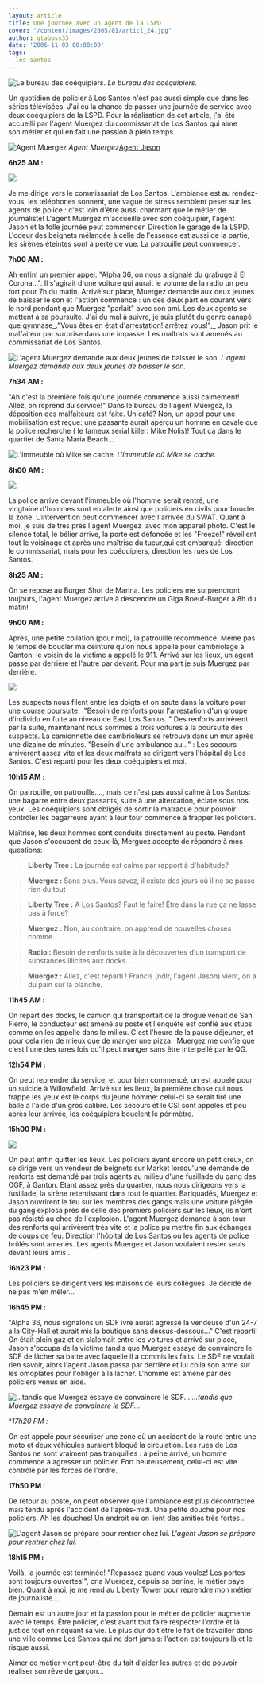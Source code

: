 ```yaml
---
layout: article
title: Une journée avec un agent de la LSPD
cover: "/content/images/2005/01/articl_24.jpg"
author: gtaboss33
date: '2006-11-03 00:00:00'
tags:
- los-santos
---
```


![Le bureau des coéquipiers.](/content/images/2005/01/articl_24-2.jpg)
_Le bureau des coéquipiers._

Un quotidien de policier à Los Santos n'est pas aussi simple que dans les séries télévisées. J'ai&nbsp;eu la chance de&nbsp;passer une journée de service avec deux coéquipiers de la LSPD. Pour la réalisation de cet article,&nbsp;j'ai été accueilli par&nbsp;l'agent Muergez du commissariat de Los Santos&nbsp;qui aime son&nbsp;métier et&nbsp;qui en&nbsp;fait une passion à plein temps.

![Agent Muergez](/content/images/2005/01/articl_24.jpg)
_Agent Muergez_[Agent Jason](/content/images/2005/01/articl_24-4.jpg)

**6h25 AM :**

![](/content/images/2005/01/article_24-6.jpg)

Je me dirige&nbsp;vers le&nbsp;commissariat de Los Santos. L'ambiance est au rendez-vous, les téléphones sonnent, une vague de stress semblent peser sur les agents de police : c'est loin d'être aussi charmant que le métier de journaliste! L'agent Muergez m'accueille avec son coéquipier, l'agent Jason&nbsp;et&nbsp;la folle journée peut commencer. Direction le garage de la LSPD. L'odeur des beignets&nbsp;mélangée à celle de&nbsp;l'essence est aussi de la partie, les sirènes éteintes sont à perte de vue. La patrouille peut&nbsp;commencer.

**7h00 AM :**

Ah enfin! un premier appel: "Alpha 36, on nous a signalé du grabuge à El Corona...". Il s'agirait d'une voiture qui aurait le volume de la radio un peu fort pour 7h du matin. Arrivé sur place, Muergez demande aux&nbsp;deux jeunes de baisser le son et l'action commence : un des&nbsp;deux part en courant vers le nord pendant que Muergez "parlait" avec&nbsp;son ami.&nbsp;Les deux agents se mettent à sa poursuite. J'ai du mal à suivre, je suis plutôt du genre canapé que gymnase\_."Vous êtes en état d'arrestation! arrêtez vous!",\_ Jason prit le malfaiteur&nbsp;par surprise dans une impasse.&nbsp;Les malfrats sont amenés au commissariat de Los Santos.

![L'agent Muergez demande aux deux jeunes de baisser le son.](/content/images/2005/01/articl_24-11.jpg)
_L'agent Muergez demande aux deux jeunes de baisser le son._

**7h34 AM :**

"Ah c'est la première fois qu'une journée commence aussi calmement! Allez, on reprend du service!" Dans le bureau de l'agent Muergez, la déposition des malfaiteurs est faite. Un café? Non,&nbsp;un appel pour une mobilisation est reçue: une passante aurait aperçu un homme en cavale que la police recherche ( le fameux serial killer: Mike Nolis)! Tout ça dans le quartier de Santa Maria Beach...

![L'immeuble où Mike se cache.](/content/images/2005/01/articl_24-7.jpg)
_L'immeuble où Mike se cache._

**8h00 AM :**

![](/content/images/2005/01/articl_24-10.jpg)

La&nbsp;police arrive devant l'immeuble où l'homme serait rentré, une vingtaine&nbsp;d'hommes sont en alerte ainsi que policiers en civils pour boucler la zone. L'intervention peut commencer avec l'arrivée du SWAT. Quant à moi, je suis de très près l'agent Muergez&nbsp; avec mon appareil photo. C'est le silence total, le bélier arrive, la porte est défoncée et les "Freeze!" réveillent tout le voisinage et après une maîtrise du tueur,qui est embarqué: direction le commissariat, mais pour les coéquipiers, direction les rues de Los Santos.

**8h25 AM :**

On se repose au Burger Shot de Marina. Les&nbsp;policiers me surprendront toujours, l'agent Muergez arrive à descendre un Giga Boeuf-Burger&nbsp;à 8h du matin!

**9h00 AM :**

Après, une petite collation (pour moi), la patrouille recommence. Même pas le temps de boucler ma ceinture qu'on nous appelle pour cambriolage à Ganton: le voisin de la victime a appelé le 911. Arrivé sur les lieux, un agent passe par derrière et l'autre par devant.&nbsp;Pour ma part je suis&nbsp;Muergez par derrière.

![](/content/images/2005/01/articl_24-3.jpg)

Les suspects nous filent&nbsp;entre les doigts et on saute dans la voiture pour une course poursuite.&nbsp; "Besoin de renforts pour l'arrestation d'un groupe d'individu en fuite au niveau de East Los Santos.."&nbsp;Des renforts&nbsp;arrivèrent par la suite, maintenant nous sommes à trois voitures à la poursuite des suspects. La camionnette des cambrioleurs se retrouva dans un mur après une dizaine de minutes. "Besoin d'une ambulance au..." : Les secours arrivèrent assez vite et les deux malfrats se dirigent vers l'hôpital de Los Santos. C'est reparti pour les deux coéquipiers et moi.

**10h15 AM :**

On patrouille, on patrouille...., mais ce n'est pas aussi calme à Los Santos: une bagarre entre deux passants, suite à une altercation, éclate sous nos yeux. Les coéquipiers sont obligés de sortir la matraque pour pouvoir contrôler les bagarreurs ayant&nbsp;à leur tour commencé à frapper les policiers.

Maîtrisé, les deux hommes sont conduits directement au poste. Pendant que Jason&nbsp;s'occupent de ceux-là, Merguez&nbsp;accepte de répondre à mes questions:

> **Liberty Tree :** La journée est calme par rapport à d'habitude?

> **Muergez :** Sans plus. Vous savez, il existe des jours où il ne se passe rien du tout

> **Liberty Tree :** A Los Santos? Faut le faire! Être dans la rue ça ne lasse pas à force?

> **Muergez :** Non, au contraire, on apprend de nouvelles choses comme...

> **Radio :** Besoin de renforts suite à la découvertes d'un transport de substances illicites aux docks...

> **Muergez :** Allez, c'est reparti !&nbsp;Francis (ndlr, l'agent Jason) vient, on a du&nbsp;pain sur la planche.

**11h45 AM :**

On repart des docks, le camion qui transportait de la drogue venait de San Fierro, le conducteur est amené au&nbsp;poste et l'enquête est confié aux stups comme on les appelle dans le milieu. C'est l'heure de la pause déjeuner, et pour cela rien de mieux que de manger une pizza.&nbsp; Muergez me confie que c'est l'une des rares fois qu'il peut manger sans être&nbsp;interpellé par le QG.

**12h54 PM :**

On peut reprendre du service, et pour bien commencé, on est appelé pour un suicide à Willowfield. Arrivé sur les lieux, la première chose qui nous frappe les yeux est le corps du jeune homme: celui-ci se serait tiré une balle à&nbsp;l'aide d'un gros calibre. Les secours et le CSI sont appelés et peu après leur arrivée, les coéquipiers bouclent le périmètre.

**15h00 PM :**

![](/content/images/2005/01/articl_24-12.jpg)

On peut enfin quitter les lieux. Les policiers ayant encore un petit creux, on se dirige vers un vendeur de beignets sur Market lorsqu'une demande de renforts est demandé par&nbsp;trois agents au milieu d'une fusillade du gang des OGF, à&nbsp;Ganton. Etant assez près du quartier, nous nous dirigeons vers la fusillade, la sirène retentissant dans tout le quartier. Bariquadés, Muergez et Jason ouvrirent le feu sur les membres des gangs mais une voiture piégée du gang explosa près de celle des premiers policiers sur les lieux, ils n'ont pas résisté au choc de l'explosion. L'agent Muergez demanda&nbsp;à son tour des renforts qui arrivèrent très vite et la police pu mettre fin aux échanges de coups de feu. Direction l'hôpital de Los Santos où les agents de police brûlés sont amenés. Les agents Muergez et Jason voulaient rester seuls devant leurs amis...

**16h23 PM :**

Les policiers se dirigent vers les maisons de leurs collègues. Je décide de ne pas m'en mêler...

**16h45 PM :**

"Alpha 36, nous signalons un SDF ivre aurait agressé la vendeuse d'un 24-7 à la City-Hall et aurait mis la boutique sans dessus-dessous..." C'est reparti! On était plein gaz et on slalomait entre les voitures et arrivé sur place, Jason s'occupa de la victime tandis que Muergez essaye de convaincre le SDF&nbsp;de lâcher sa batte avec laquelle il a commis les faits. Le SDF ne voulait rien savoir, alors l'agent Jason passa par derrière et lui colla son arme sur les omoplates pour l'obliger à la lâcher. L'homme est amené par&nbsp;des policiers venus en aide.

![...tandis que Muergez essaye de convaincre le SDF...](/content/images/2005/01/article_24-13.jpg)
_...tandis que Muergez essaye de convaincre le SDF..._

\*_17h20 PM :_

On est appelé pour sécuriser une zone où un accident de la route entre une moto et deux véhicules auraient bloqué la circulation. Les rues de Los Santos ne sont vraiment pas tranquilles : à peine arrivé, un homme commence à agresser un policier. Fort heureusement, celui-ci est vite contrôlé par les forces de l'ordre.

**17h50 PM :**

De retour au poste, on peut observer que l'ambiance est plus décontractée mais tendu après l'accident de l'après-midi. Une petite douche pour nos policiers. Ah les douches! Un endroit où&nbsp;on lient des amitiés très fortes...

![L'agent Jason se prépare pour rentrer chez lui.](/content/images/2005/01/articl_24-5.jpg)
_L'agent Jason se prépare pour rentrer chez lui._

**18h15 PM :**

Voilà, la journée est terminée! "Repassez quand vous voulez! Les portes sont toujours ouvertes!", cria Muergez, depuis sa berline, le métier paye bien. Quant à moi, je me rend au Liberty Tower pour reprendre mon métier de journaliste...

Demain est un autre jour et la passion pour le métier de policier augmente avec le temps. Être policier, c'est avant tout faire respecter l'ordre et la justice tout en risquant sa vie. Le plus dur doit être le fait de travailler dans une ville comme Los Santos qui ne dort jamais: l'action est toujours là et le risque aussi.

Aimer ce métier vient peut-être du fait d'aider les autres et de pouvoir réaliser son rêve de garçon...